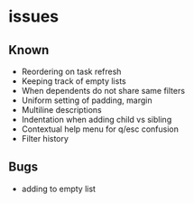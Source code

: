 # issues

## Known

- Reordering on task refresh
- Keeping track of empty lists
- When dependents do not share same filters
- Uniform setting of padding, margin
- Multiline descriptions
- Indentation when adding child vs sibling
- Contextual help menu for q/esc confusion
- Filter history

## Bugs

- adding to empty list
